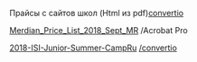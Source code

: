 Прайсы с сайтов школ (Html из pdf)[convertio](convertio.co/ru/pdf-converter/)

[Merdian_Price_List_2018_Sept_MR](Merdian_Price_List_2018_Sept_MR.html) /Acrobat Pro

[2018-ISI-Junior-Summer-CampRu](2018-ISI-Junior-Summer-CampRu) [/convertio](convertio.co/ru/pdf-converter/)


